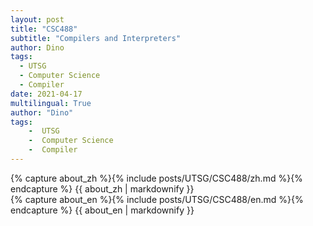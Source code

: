 ```yaml
---
layout: post
title: "CSC488"
subtitle: "Compilers and Interpreters"
author: Dino
tags:
  - UTSG
  - Computer Science
  - Compiler
date: 2021-04-17
multilingual: True
author: "Dino"
tags:
    -  UTSG  
    -  Computer Science  
    -  Compiler
---
```

<!-- Chinese Version -->
<div class="zh post-container">
    {% capture about_zh %}{% include posts/UTSG/CSC488/zh.md %}{% endcapture %}
    {{ about_zh | markdownify }}
</div>

<!-- English Version -->
<div class="en post-container">
    {% capture about_en %}{% include posts/UTSG/CSC488/en.md %}{% endcapture %}
    {{ about_en | markdownify }}
</div>